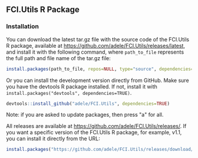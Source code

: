 ## FCI.Utils R Package

### Installation

You can download the latest tar.gz file with the source code of the FCI.Utils R package, available at <https://github.com/adele/FCI.Utils/releases/latest>, and install it with the following command, where `path_to_file` represents the full path and file name of the tar.gz file:

``` r
install.packages(path_to_file, repos=NULL, type="source", dependencies=TRUE)
```

Or you can install the development version directly from GitHub. Make sure you have the devtools R package installed. If not, install it with `install.packages("devtools", dependencies=TRUE)`.

``` r
devtools::install_github("adele/FCI.Utils", dependencies=TRUE)
```

Note: if you are asked to update packages, then press "a" for all.

All releases are available at <https://github.com/adele/FCI.Utils/releases/>. If you want a specific version of the FCI.Utils R package, for example, v1.1, you can install it directly from the URL:

``` r
install.packages("https://github.com/adele/FCI.Utils/releases/download/v1.0/FCI.Utils_1.1.tar.gz", repos=NULL, method="libcurl", dependencies=TRUE)
```
